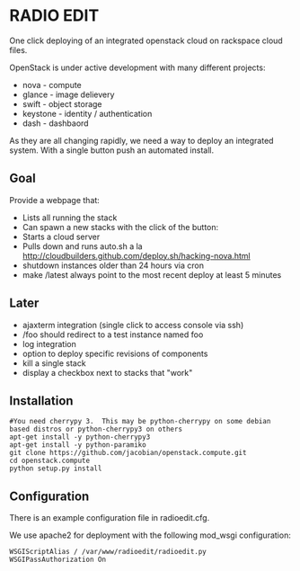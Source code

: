 RADIO EDIT
==========

One click deploying of an integrated openstack cloud on rackspace cloud files.

OpenStack is under active development with many different projects:

 * nova - compute
 * glance - image delievery
 * swift - object storage
 * keystone - identity / authentication
 * dash - dashbaord

As they are all changing rapidly, we need a way to deploy an integrated system.  With a single button push an automated install.


Goal
----

Provide a webpage that:

 * Lists all running the stack
 * Can spawn a new stacks with the click of the button:
  * Starts a cloud server
  * Pulls down and runs auto.sh a la http://cloudbuilders.github.com/deploy.sh/hacking-nova.html
 * shutdown instances older than 24 hours via cron
 * make /latest always point to the most recent deploy at least 5 minutes


Later
-----

 * ajaxterm integration (single click to access console via ssh)
 * /foo should redirect to a test instance named foo
 * log integration
 * option to deploy specific revisions of components
 * kill a single stack
 * display a checkbox next to stacks that "work"


Installation
------------

    #You need cherrypy 3.  This may be python-cherrypy on some debian based distros or python-cherrypy3 on others
    apt-get install -y python-cherrypy3
    apt-get install -y python-paramiko
    git clone https://github.com/jacobian/openstack.compute.git
    cd openstack.compute
    python setup.py install

Configuration
-------------

There is an example configuration file in radioedit.cfg.

We use apache2 for deployment with the following mod_wsgi configuration:
   
    WSGIScriptAlias / /var/www/radioedit/radioedit.py
    WSGIPassAuthorization On